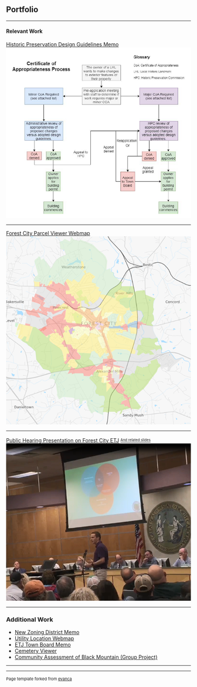 ## Portfolio

---

#### Relevant Work

[Historic Preservation Design Guidelines Memo](/images/TB9-16-19.pdf)
<img src="images/hpmemo.PNG?raw=true"/>

---
[Forest City Parcel Viewer Webmap](https://www.townofforestcity.com/zoning-parcel-map/#13/35.3258/-81.8742)
<img src="images/gisThumb.PNG?raw=true"/>

---
[Public Hearing Presentation on Forest City ETJ](https://drive.google.com/file/d/1iQhkyNPClNgAGszmQ38DpEcKl08WcaFE/view?usp=sharing)
<sup><sub>[And related slides](https://docs.google.com/presentation/d/1AR3xSYBoNkvYjKohkeQ83DVlDU32rFNnSFR06SSiQig/edit?usp=sharing)</sub></sup>
<img src="images/presentation.PNG?raw=true"/>

---

### Additional Work

- [New Zoning District Memo](/images/C-T_memo.pdf)
- [Utility Location Webmap](https://forestcitync.github.io/utils/)
- [ETJ Town Board Memo](/images/etj-copy-min.pdf)
- [Cemetery Viewer](https://forestcitync.github.io/Cemetery-Viewer/)
- [Community Assessment of Black Mountain (Group Project)](https://docs.google.com/presentation/d/1QHfRr39O7Gsf4bG7IBCrcNnqxuaTraBON9QotxBdzl0/edit?usp=sharing)

---




---
<p style="font-size:11px">Page template forked from <a href="https://github.com/evanca/quick-portfolio">evanca</a></p>
<!-- Remove above link if you don't want to attibute -->
